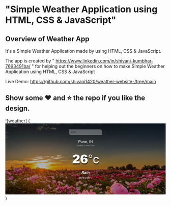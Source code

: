 # "Simple Weather Application using HTML, CSS &amp; JavaScript"

## Overview of Weather App

It's a  Simple Weather Application made by using HTML, CSS &amp; JavaScript.

The app is created by " https://www.linkedin.com/in/shivani-kumbhar-7693491ba/ " for helping out the beginners on how to make Simple Weather Application using HTML, CSS &amp; JavaScript

Live Demo:  https://github.com/shivani1420/weather-website-/tree/main

## Show some :heart: and :star: the repo if you like the design.

![weather] (![alt text](<user image-1.png>))
